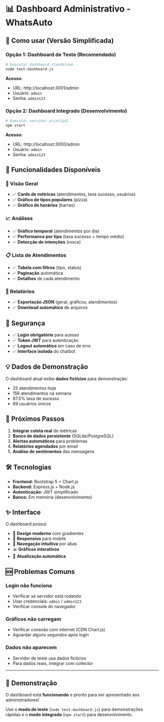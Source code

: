 # 📊 Dashboard Administrativo - WhatsAuto

## 🚀 Como usar (Versão Simplificada)

### **Opção 1: Dashboard de Teste (Recomendado)**

```bash
# Executar dashboard standalone
node test-dashboard.js
```

**Acesso:**
- URL: http://localhost:3001/admin
- Usuário: `admin`
- Senha: `admin123`

### **Opção 2: Dashboard Integrado (Desenvolvimento)**

```bash
# Executar servidor principal
npm start
```

**Acesso:**
- URL: http://localhost:3000/admin
- Usuário: `admin`
- Senha: `admin123`

## 📱 Funcionalidades Disponíveis

### **🎯 Visão Geral**
- ✅ **Cards de métricas** (atendimentos, taxa sucesso, usuários)
- ✅ **Gráfico de tipos populares** (pizza)
- ✅ **Gráfico de horários** (barras)

### **📈 Análises**
- ✅ **Gráfico temporal** (atendimentos por dia)
- ✅ **Performance por tipo** (taxa sucesso + tempo médio)
- ✅ **Detecção de intenções** (rosca)

### **📋 Lista de Atendimentos**
- ✅ **Tabela com filtros** (tipo, status)
- ✅ **Paginação** automática
- ✅ **Detalhes** de cada atendimento

### **📁 Relatórios**
- ✅ **Exportação JSON** (geral, gráficos, atendimentos)
- ✅ **Download automático** de arquivos

## 🔐 Segurança

- ✅ **Login obrigatório** para acesso
- ✅ **Token JWT** para autenticação
- ✅ **Logout automático** em caso de erro
- ✅ **Interface isolada** do chatbot

## 💡 Dados de Demonstração

O dashboard atual exibe **dados fictícios** para demonstração:
- 25 atendimentos hoje
- 156 atendimentos na semana
- 87.5% taxa de sucesso
- 89 usuários únicos

## 🔧 Próximos Passos

1. **Integrar coleta real** de métricas
2. **Banco de dados persistente** (SQLite/PostgreSQL)
3. **Alertas automáticos** para problemas
4. **Relatórios agendados** por email
5. **Análise de sentimentos** das mensagens

## 🛠️ Tecnologias

- **Frontend:** Bootstrap 5 + Chart.js
- **Backend:** Express.js + Node.js
- **Autenticação:** JWT simplificado
- **Banco:** Em memória (desenvolvimento)

## ✨ Interface

O dashboard possui:
- 🎨 **Design moderno** com gradientes
- 📱 **Responsivo** para mobile
- 🎯 **Navegação intuitiva** por abas
- 📊 **Gráficos interativos**
- 🔄 **Atualização automática**

## 🆘 Problemas Comuns

### Login não funciona
- Verificar se servidor está rodando
- Usar credenciais: `admin` / `admin123`
- Verificar console do navegador

### Gráficos não carregam
- Verificar conexão com internet (CDN Chart.js)
- Aguardar alguns segundos após login

### Dados não aparecem
- Servidor de teste usa dados fictícios
- Para dados reais, integrar com collector

---

## 🎉 Demonstração

O dashboard está **funcionando** e pronto para ser apresentado aos administradores! 

Use o **modo de teste** (`node test-dashboard.js`) para demonstrações rápidas e o **modo integrado** (`npm start`) para desenvolvimento.
